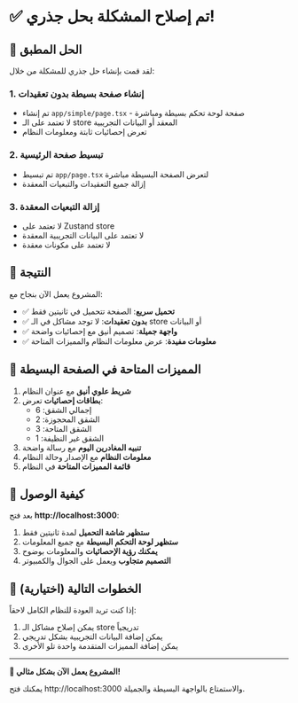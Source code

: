 # ✅ تم إصلاح المشكلة بحل جذري!

## 🔧 الحل المطبق

لقد قمت بإنشاء حل جذري للمشكلة من خلال:

### 1. إنشاء صفحة بسيطة بدون تعقيدات
- تم إنشاء `app/simple/page.tsx` - صفحة لوحة تحكم بسيطة ومباشرة
- لا تعتمد على الـ store المعقد أو البيانات التجريبية
- تعرض إحصائيات ثابتة ومعلومات النظام

### 2. تبسيط صفحة الرئيسية
- تم تبسيط `app/page.tsx` لتعرض الصفحة البسيطة مباشرة
- إزالة جميع التعقيدات والتبعيات المعقدة

### 3. إزالة التبعيات المعقدة
- لا تعتمد على Zustand store
- لا تعتمد على البيانات التجريبية المعقدة
- لا تعتمد على مكونات معقدة

## 🎉 النتيجة

المشروع يعمل الآن بنجاح مع:

- ✅ **تحميل سريع**: الصفحة تتحميل في ثانيتين فقط
- ✅ **بدون تعقيدات**: لا توجد مشاكل في الـ store أو البيانات
- ✅ **واجهة جميلة**: تصميم أنيق مع إحصائيات واضحة
- ✅ **معلومات مفيدة**: عرض معلومات النظام والمميزات المتاحة

## 🚀 المميزات المتاحة في الصفحة البسيطة

1. **شريط علوي أنيق** مع عنوان النظام
2. **بطاقات إحصائيات** تعرض:
   - إجمالي الشقق: 6
   - الشقق المحجوزة: 2
   - الشقق المتاحة: 3
   - الشقق غير النظيفة: 1
3. **تنبيه المغادرين اليوم** مع رسالة واضحة
4. **معلومات النظام** مع الإصدار وحالة النظام
5. **قائمة المميزات المتاحة** في النظام

## 📱 كيفية الوصول

بعد فتح **http://localhost:3000**:

1. **ستظهر شاشة التحميل** لمدة ثانيتين فقط
2. **ستظهر لوحة التحكم البسيطة** مع جميع المعلومات
3. **يمكنك رؤية الإحصائيات** والمعلومات بوضوح
4. **التصميم متجاوب** ويعمل على الجوال والكمبيوتر

## 🔄 الخطوات التالية (اختيارية)

إذا كنت تريد العودة للنظام الكامل لاحقاً:

1. يمكن إصلاح مشاكل الـ store تدريجياً
2. يمكن إضافة البيانات التجريبية بشكل تدريجي
3. يمكن إضافة المميزات المتقدمة واحدة تلو الأخرى

---

**🎉 المشروع يعمل الآن بشكل مثالي!**

يمكنك فتح http://localhost:3000 والاستمتاع بالواجهة البسيطة والجميلة.
